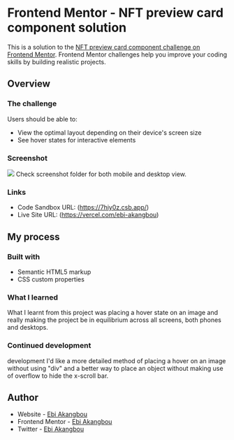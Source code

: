 # Frontend Mentor - NFT preview card component solution

This is a solution to the [NFT preview card component challenge on Frontend Mentor](https://www.frontendmentor.io/challenges/nft-preview-card-component-SbdUL_w0U). Frontend Mentor challenges help you improve your coding skills by building realistic projects. 

## Overview

### The challenge

Users should be able to:

- View the optimal layout depending on their device's screen size
- See hover states for interactive elements

### Screenshot

![](./screenshot.jpg)
Check screenshot folder for both mobile and desktop view.

### Links

- Code Sandbox URL: (https://7hiy0z.csb.app/)
- Live Site URL: (https://vercel.com/ebi-akangbou)

## My process

### Built with

- Semantic HTML5 markup
- CSS custom properties

### What I learned

What I learnt from this project was placing a hover state on an image and really making the project be in equilibrium across all screens, both phones and desktops. 


### Continued development

development I'd like a more detailed method of placing a hover on an image without using "div" and a better way to place an object without making use of overflow to hide the x-scroll bar.

## Author

- Website - [Ebi Akangbou](https://vercel.com/ebi-akangbou)
- Frontend Mentor - [Ebi Akangbou](https://www.frontendmentor.io/profile/yourusername)
- Twitter - [Ebi Akangbou](https://www.twitter.com/EAkangbou)
